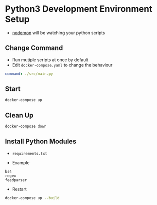 # Python3 Development Environment Setup

-   [nodemon](https://www.npmjs.com/package/nodemon) will be watching your python scripts

## Change Command

-   Run mutiple scripts at once by default
-   Edit `docker-compose.yaml` to change the behaviour

```yaml
command: ./src/main.py
```

## Start

```bash
docker-compose up
```

## Clean Up

```bash
docker-compose down
```

## Install Python Modules

-   `requirements.txt`

-   Example

```
bs4
regex
feedparser
```

-   Restart

```bash
docker-compose up --build
```
